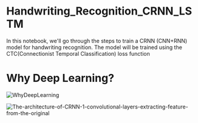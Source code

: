 # Handwriting_Recognition_CRNN_LSTM
In this notebook, we'll go through the steps to train a CRNN (CNN+RNN) model for handwriting recognition. The model will be trained using the CTC(Connectionist Temporal Classification) loss function
# Why Deep Learning?
![WhyDeepLearning](https://user-images.githubusercontent.com/67474853/136068397-89e3aedf-09b0-4d5b-b2ee-91bc00881377.png)






![The-architecture-of-CRNN-1-convolutional-layers-extracting-feature-from-the-original](https://user-images.githubusercontent.com/67474853/128238028-c9c6ebcc-aba2-4bdd-8130-678754b98903.png)
